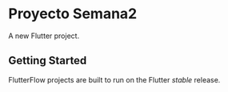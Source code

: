 # Proyecto Semana2

A new Flutter project.

## Getting Started

FlutterFlow projects are built to run on the Flutter _stable_ release.
